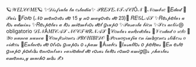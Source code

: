 🪐𝒲𝐸𝐿𝒞𝒪𝑀𝐸🪐
✨𝒟𝒾𝓈𝒻𝓇𝓊𝓉𝒶 𝓉𝓊 𝑒𝓈𝓉𝒶𝒹𝒾𝒶✨
𝒫𝑅𝐸𝒮𝐸𝒩𝒯𝒜𝒞𝐼Ó𝒩
📌𝒩𝑜𝓂𝒷𝓇𝑒
📌𝐸𝒹𝒶𝒹
📌𝒫𝒶𝒾𝓈
📌𝐹𝑜𝓉𝑜
(𝒩𝑜 𝓂𝑒𝓃𝑜𝓇𝑒𝓈 𝒹𝑒 𝟣𝟧 𝓎 𝓃𝑜 𝓂𝒶𝓎𝑜𝓇𝑒𝓈 𝒹𝑒 𝟤𝟥)👀
𝑅𝐸𝒢𝐿𝒜𝒮
✨𝑅𝑒𝓈𝓅𝑒𝓉𝒶𝓇 𝒶 𝓁𝑜𝓈 𝒶𝒹𝓂𝒾𝓃𝓈 
✨𝑅𝑒𝓈𝓅𝑒𝓉𝒶𝓇 𝒶 𝓁𝑜𝓈 𝓂𝒾𝑒𝓂𝒷𝓇𝑜𝓈 𝒹𝑒𝓁 𝑔𝓇𝓊𝓅𝑜
✨𝒫𝒶𝓈𝒶𝓇𝓁𝒶 𝒷𝒾𝑒𝓃 
✨𝒮𝑒𝓇 𝒶𝒸𝓉𝒾𝓋@ obligatorio
𝒟𝐼𝒩Á𝑀𝐼𝒞𝒜𝒮 𝒩𝒪𝒞𝒯𝒰𝑅𝒩𝒜𝒮
💫𝒞𝑜𝓃𝓉𝒶𝓇 𝒶𝓃é𝒸𝒹𝑜𝓉𝒶𝓈 
💫𝒱𝑒𝓇𝒹𝒶𝒹 𝑜 𝓇𝑒𝓉𝑜 
💫𝒴𝑜 𝓃𝓊𝓃𝒸𝒶 𝓃𝓊𝓃𝒸𝒶
💫𝒞𝑜𝓃𝒻𝑒𝓈𝒾𝑜𝓃𝑒𝓈
𝒫𝑅𝒪𝐻𝐼𝐵𝐼𝒟𝒪
🚫𝒫𝑜𝓇𝓃𝑜𝑔𝓇𝒶𝒻𝒾𝒶 𝑒𝓃 𝒾𝓂á𝑔𝑒𝓃𝑒𝓈 𝓈𝓉𝒾𝓀𝑒𝓇𝓈 𝑜 𝓋𝒾𝒹𝑒𝑜𝓈
🚫𝐸𝓃𝓁𝒶𝒸𝑒𝓈 𝒹𝑒 𝑜𝓉𝓇𝑜𝓈 𝑔𝓇𝓊𝓅𝑜𝓈 𝑜 𝓈𝓅𝒶𝓂
🚫Á𝓇𝒶𝒷𝑒𝓈
🚫𝐼𝓃𝓈𝓊𝓁𝓉𝑜𝓈 𝑜 𝓅𝑒𝓁𝑒𝒶𝓈
📎𝐸𝓃 𝑒𝓈𝓉𝑒 𝑔𝓇𝓊𝓅𝑜 𝓅𝑜𝒹𝓇á𝓈 𝑒𝓃𝒸𝑜𝓃𝓉𝓇𝒶𝓇 𝓋𝒶𝓇𝒾𝑒𝒹𝒶𝒹 𝒹𝑒 𝒸𝑜𝓈𝒶𝓈 𝓉𝒶𝓁𝑒𝓈 𝒸𝑜𝓂𝑜 𝒶𝓂𝒾𝑔@𝓈 ,𝒸𝒽𝒶𝓇𝓁𝒶𝓈 𝒶𝓂𝑒𝓃𝒶𝓈,𝓎 𝓂𝓊𝒸𝒽𝑜 𝓂á𝓈 ✍️
